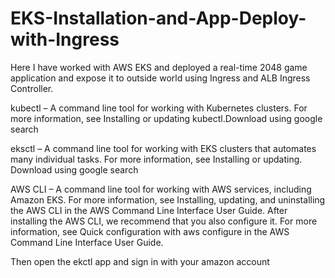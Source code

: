 # EKS-Installation-and-App-Deploy-with-Ingress
Here I have worked with  AWS EKS and deployed a real-time 2048 game application and expose it to outside world using Ingress and ALB Ingress Controller. 

kubectl – A command line tool for working with Kubernetes clusters. For more information, see Installing or updating kubectl.Download using google search 

eksctl – A command line tool for working with EKS clusters that automates many individual tasks. For more information, see Installing or updating. Download using google search 

AWS CLI – A command line tool for working with AWS services, including Amazon EKS. For more information, see Installing, updating, and uninstalling the AWS CLI in the AWS Command Line Interface User Guide. After installing the AWS CLI, we recommend that you also configure it. For more information, see Quick configuration with aws configure in the AWS Command Line Interface User Guide.

Then open the ekctl app and sign in with your amazon account

